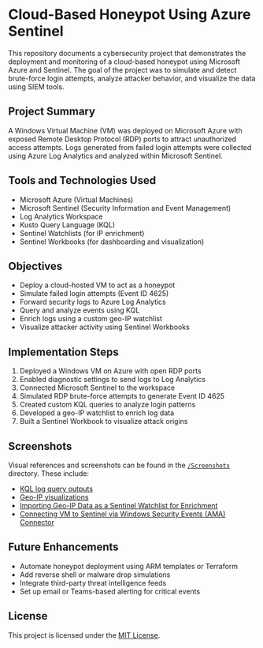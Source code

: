 # Cloud-Based Honeypot Using Azure Sentinel

This repository documents a cybersecurity project that demonstrates the deployment and monitoring of a cloud-based honeypot using Microsoft Azure and Sentinel. The goal of the project was to simulate and detect brute-force login attempts, analyze attacker behavior, and visualize the data using SIEM tools.

## Project Summary

A Windows Virtual Machine (VM) was deployed on Microsoft Azure with exposed Remote Desktop Protocol (RDP) ports to attract unauthorized access attempts. Logs generated from failed login attempts were collected using Azure Log Analytics and analyzed within Microsoft Sentinel.

## Tools and Technologies Used

- Microsoft Azure (Virtual Machines)
- Microsoft Sentinel (Security Information and Event Management)
- Log Analytics Workspace
- Kusto Query Language (KQL)
- Sentinel Watchlists (for IP enrichment)
- Sentinel Workbooks (for dashboarding and visualization)

## Objectives

- Deploy a cloud-hosted VM to act as a honeypot
- Simulate failed login attempts (Event ID 4625)
- Forward security logs to Azure Log Analytics
- Query and analyze events using KQL
- Enrich logs using a custom geo-IP watchlist
- Visualize attacker activity using Sentinel Workbooks

## Implementation Steps

1. Deployed a Windows VM on Azure with open RDP ports
2. Enabled diagnostic settings to send logs to Log Analytics
3. Connected Microsoft Sentinel to the workspace
4. Simulated RDP brute-force attempts to generate Event ID 4625
5. Created custom KQL queries to analyze login patterns
6. Developed a geo-IP watchlist to enrich log data
7. Built a Sentinel Workbook to visualize attack origins

## Screenshots

Visual references and screenshots can be found in the [`/Screenshots`](./Screenshots) directory. These include:

- [KQL log query outputs](./Screenshots/29.png)
- [Geo-IP visualizations](./Screenshots/44.png)
- [Importing Geo-IP Data as a Sentinel Watchlist for Enrichment](./Screenshots/31.png)
- [Connecting VM to Sentinel via Windows Security Events (AMA) Connector](./Screenshots/15.png)


## Future Enhancements

- Automate honeypot deployment using ARM templates or Terraform
- Add reverse shell or malware drop simulations
- Integrate third-party threat intelligence feeds
- Set up email or Teams-based alerting for critical events

## License

This project is licensed under the [MIT License](./LICENSE).
